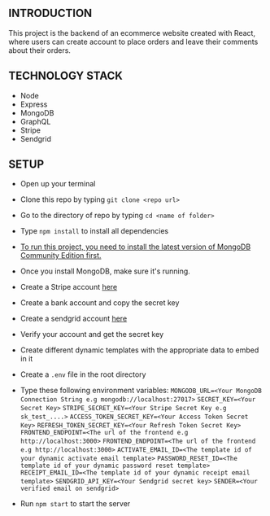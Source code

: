 ## INTRODUCTION

This project is the backend of an ecommerce website created with React, where users can create account to place orders and leave their comments about their orders.

## TECHNOLOGY STACK

- Node
- Express
- MongoDB
- GraphQL
- Stripe
- Sendgrid

## SETUP

- Open up your terminal
- Clone this repo by typing `git clone <repo url>`
- Go to the directory of repo by typing `cd <name of folder>`
- Type `npm install` to install all dependencies
- [To run this project, you need to install the latest version of MongoDB Community Edition first.](https://docs.mongodb.com/manual/installation/)
- Once you install MongoDB, make sure it's running.
- Create a Stripe account [here](https://dashboard.stripe.com/register)
- Create a bank account and copy the secret key
- Create a sendgrid account [here](https://signup.sendgrid.com/)
- Verify your account and get the secret key
- Create different dynamic templates with the appropriate data to embed in it
- Create a `.env` file in the root directory
- Type these following environment variables:
  `MONGODB_URL=<Your MongoDB Connection String e.g mongodb://localhost:27017>`
  `SECRET_KEY=<Your Secret Key>`
  `STRIPE_SECRET_KEY=<Your Stripe Secret Key e.g sk_test_....>`
  `ACCESS_TOKEN_SECRET_KEY=<Your Access Token Secret Key>`
  `REFRESH_TOKEN_SECRET_KEY=<Your Refresh Token Secret Key>`
  `FRONTEND_ENDPOINT=<The url of the frontend e.g http://localhost:3000>`
  `FRONTEND_ENDPOINT=<The url of the frontend e.g http://localhost:3000>`
  `ACTIVATE_EMAIL_ID=<The template id of your dynamic activate email template>`
  `PASSWORD_RESET_ID=<The template id of your dynamic password reset template>`
  `RECEIPT_EMAIL_ID=<The template id of your dynamic receipt email template>`
  `SENDGRID_API_KEY=<Your Sendgrid secret key>`
  `SENDER=<Your verified email on sendgrid>`

- Run `npm start` to start the server
